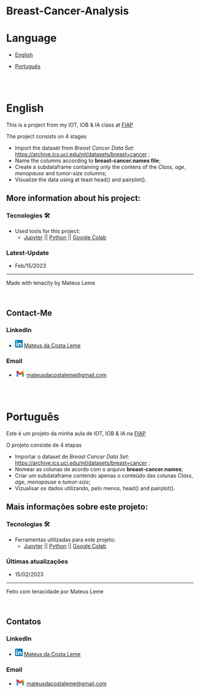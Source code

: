 # Breast-Cancer-Analysis

# Language
* [English](#English)

* [Português](#Português)

<br><br>

# English
This is a project from my IOT, IOB & IA class at [FIAP](https://www.fiap.com.br)

The project consists on 4 stages

* Import the dataset from *Breast Cancer Data Set*: https://archive.ics.uci.edu/ml/datasets/breast+cancer ;
* Name the columns according to **breast-cancer.names file**;
* Create a subdataframe containing only the contens of the *Class*, *age*, *menopause* and *tumor-size* columns;
* Visualize the data using at least head() and pairplot().


## More information about his project:
### Tecnologies 🛠️
* Used tools for this project:
    - [Jupyter](https://jupyter.org) || [Python](https://www.python.org) || [Google Colab](https://colab.research.google.com)

### Latest-Update
* Feb/15/2023
---
Made with tenacity by Mateus Leme

<br>

## Contact-Me

### LinkedIn
* <img alt="LinkedIn" title="linkedIn" src="./icons/linkedin.png" width="20vw" height="20vh"> <a href="https://www.linkedin.com/in/mateus-da-costa-leme-35a5ab235/">Mateus da Costa Leme</a>

### Email
* <img alt="Gmail" title="gmail" src="./icons/gmail.png" width="27vw" height="17vh"> mateusdacostaleme@gmail.com

<br><br>

# Português
Este é um projeto da minha aula de IOT, IOB & IA na [FIAP](https://www.fiap.com.br)

O projeto consiste de 4 etapas

* Importar o dataset de *Breast Cancer Data Set*: https://archive.ics.uci.edu/ml/datasets/breast+cancer ;
* Nomear as colunas de acordo com o arquivo **breast-cancer.names**;
* Criar um subdataframe contendo apenas o conteúdo das colunas *Class*, *age*, *menopause* e *tumor-size*;
* Vizualisar os dados utilizando, pelo menos, head() and pairplot().


## Mais informações sobre este projeto:
### Tecnologias 🛠️
* Ferramentas utilizadas para este projeto:
    - [Jupyter](https://jupyter.org) || [Python](https://www.python.org) || [Google Colab](https://colab.research.google.com)

### Últimas atualizações 
* 15/02/2023
---
Feito com tenacidade por Mateus Leme

<br>

## Contatos

### LinkedIn
* <img alt="LinkedIn" title="linkedIn" src="./icons/linkedin.png" width="20vw" height="20vh"> <a href="https://www.linkedin.com/in/mateus-da-costa-leme-35a5ab235/">Mateus da Costa Leme</a>

### Email
* <img alt="Gmail" title="gmail" src="./icons/gmail.png" width="27vw" height="17vh"> mateusdacostaleme@gmail.com
